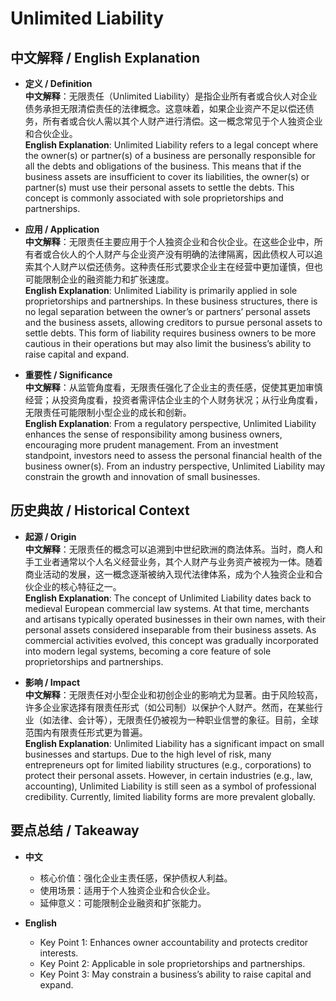 # Unlimited Liability

## 中文解释 / English Explanation

* **定义 / Definition**  
  **中文解释**：无限责任（Unlimited Liability）是指企业所有者或合伙人对企业债务承担无限清偿责任的法律概念。这意味着，如果企业资产不足以偿还债务，所有者或合伙人需以其个人财产进行清偿。这一概念常见于个人独资企业和合伙企业。  
  **English Explanation**: Unlimited Liability refers to a legal concept where the owner(s) or partner(s) of a business are personally responsible for all the debts and obligations of the business. This means that if the business assets are insufficient to cover its liabilities, the owner(s) or partner(s) must use their personal assets to settle the debts. This concept is commonly associated with sole proprietorships and partnerships.

* **应用 / Application**  
  **中文解释**：无限责任主要应用于个人独资企业和合伙企业。在这些企业中，所有者或合伙人的个人财产与企业资产没有明确的法律隔离，因此债权人可以追索其个人财产以偿还债务。这种责任形式要求企业主在经营中更加谨慎，但也可能限制企业的融资能力和扩张速度。  
  **English Explanation**: Unlimited Liability is primarily applied in sole proprietorships and partnerships. In these business structures, there is no legal separation between the owner’s or partners’ personal assets and the business assets, allowing creditors to pursue personal assets to settle debts. This form of liability requires business owners to be more cautious in their operations but may also limit the business’s ability to raise capital and expand.

* **重要性 / Significance**  
  **中文解释**：从监管角度看，无限责任强化了企业主的责任感，促使其更加审慎经营；从投资角度看，投资者需评估企业主的个人财务状况；从行业角度看，无限责任可能限制小型企业的成长和创新。  
  **English Explanation**: From a regulatory perspective, Unlimited Liability enhances the sense of responsibility among business owners, encouraging more prudent management. From an investment standpoint, investors need to assess the personal financial health of the business owner(s). From an industry perspective, Unlimited Liability may constrain the growth and innovation of small businesses.

## 历史典故 / Historical Context

* **起源 / Origin**  
  **中文解释**：无限责任的概念可以追溯到中世纪欧洲的商法体系。当时，商人和手工业者通常以个人名义经营业务，其个人财产与业务资产被视为一体。随着商业活动的发展，这一概念逐渐被纳入现代法律体系，成为个人独资企业和合伙企业的核心特征之一。  
  **English Explanation**: The concept of Unlimited Liability dates back to medieval European commercial law systems. At that time, merchants and artisans typically operated businesses in their own names, with their personal assets considered inseparable from their business assets. As commercial activities evolved, this concept was gradually incorporated into modern legal systems, becoming a core feature of sole proprietorships and partnerships.

* **影响 / Impact**  
  **中文解释**：无限责任对小型企业和初创企业的影响尤为显著。由于风险较高，许多企业家选择有限责任形式（如公司制）以保护个人财产。然而，在某些行业（如法律、会计等），无限责任仍被视为一种职业信誉的象征。目前，全球范围内有限责任形式更为普遍。  
  **English Explanation**: Unlimited Liability has a significant impact on small businesses and startups. Due to the high level of risk, many entrepreneurs opt for limited liability structures (e.g., corporations) to protect their personal assets. However, in certain industries (e.g., law, accounting), Unlimited Liability is still seen as a symbol of professional credibility. Currently, limited liability forms are more prevalent globally.

## 要点总结 / Takeaway

* **中文**  
  - 核心价值：强化企业主责任感，保护债权人利益。  
  - 使用场景：适用于个人独资企业和合伙企业。  
  - 延伸意义：可能限制企业融资和扩张能力。

* **English**  
  - Key Point 1: Enhances owner accountability and protects creditor interests.  
  - Key Point 2: Applicable in sole proprietorships and partnerships.  
  - Key Point 3: May constrain a business’s ability to raise capital and expand.